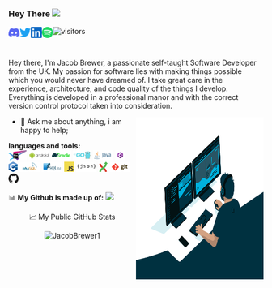 ### Hey There <img src="https://media.giphy.com/media/hvRJCLFzcasrR4ia7z/giphy.gif" width="25px">
<a href="https://discord.gg/22GNBmUtHS">
  <img align="left" alt="Jacobs | Discord" width="22px" src="https://github.com/JacobBrewer1/JacobBrewer1/blob/master/assets/discord.svg" />
</a>
<a href="https://twitter.com/Jacob_doozy">
  <img align="left" alt="Jacob | Twitter" width="22px" src="https://github.com/JacobBrewer1/JacobBrewer1/blob/master/assets/twitter.svg" />
</a>
<a href="https://www.linkedin.com/in/jacobbrewer1/">
  <img align="left" alt="Jacob's LinkedIN" width="22px" src="https://github.com/JacobBrewer1/JacobBrewer1/blob/master/assets/linkedin.svg" />
</a>
<a href="https://open.spotify.com/user/fnpvswo09ux55dv90lmw1t3x4?si=deea4a2cc6e34662">
  <img align="left" alt="Jacob's Spotify" width="22px" src="https://github.com/JacobBrewer1/JacobBrewer1/blob/master/assets/spotify.svg" />
</a>

![visitors](https://visitor-badge.glitch.me/badge?page_id=JacobBrewer1)

<br />

Hey there, I'm Jacob Brewer, a passionate self-taught Software Developer from the UK. My passion for software lies with making things possible which you would never have dreamed of. I take great care in the experience, architecture, and code quality of the things I develop. Everything is developed in a professional manor and with the correct version control protocol taken into consideration.

  <img align="right" width ="50%" alt="GIF" src="https://github.com/JacobBrewer1/JacobBrewer1/blob/master/assets/code.gif?raw=true" width="500" height="320" />
 
- 💬 Ask me about anything, i am happy to help;

**languages and tools:**  
<code><img height="20" src="https://github.com/JacobBrewer1/JacobBrewer1/blob/master/assets/jetbrains.png?raw=true"></code>
<code><img height="20" src="https://github.com/JacobBrewer1/JacobBrewer1/blob/master/assets/android.svg?raw=true"></code>
<code><img height="20" src="https://github.com/JacobBrewer1/JacobBrewer1/blob/master/assets/gradle.svg?raw=true"></code>
<code><img height="20" src="https://github.com/JacobBrewer1/JacobBrewer1/blob/master/assets/golang.png?raw=true"></code>
<code><img height="20" src="https://github.com/JacobBrewer1/JacobBrewer1/blob/master/assets/java.svg?raw=true"></code>
<code><img height="20" src="https://github.com/JacobBrewer1/JacobBrewer1/blob/master/assets/csharp-e7b8fcd4ce.png?raw=true"></code>
<code><img height="20" src="https://github.com/JacobBrewer1/JacobBrewer1/blob/master/assets/1200px-ISO_C++_Logo.svg.png?raw=true"></code>
<code><img height="20" src="https://github.com/JacobBrewer1/JacobBrewer1/blob/master/assets/MySQL.svg"></code>
<code><img height="20" src="https://github.com/JacobBrewer1/JacobBrewer1/blob/master/assets/SQLite.svg"></code>
<code><img height="20" src="https://github.com/JacobBrewer1/JacobBrewer1/blob/master/assets/javascript.png?raw=true"></code>
<code><img height="20" src="https://github.com/JacobBrewer1/JacobBrewer1/blob/master/assets/json.svg?raw=true"></code>
<code><img height="20" src="https://github.com/JacobBrewer1/JacobBrewer1/blob/master/assets/Git-Extensions-Logo/Artwork/git-extensions-logo.svg?raw=true"></code>
<code><img height="20" src="https://github.com/JacobBrewer1/JacobBrewer1/blob/master/assets/git.svg?raw=true"></code>
<code><img height="20" src="https://github.com/JacobBrewer1/JacobBrewer1/blob/master/assets/github.svg?raw=true"></code>

📊 **My Github is made up of:**
<code><img src="https://github.com/JacobBrewer1/github-stats/blob/master/generated/languages.svg"></code>

<P align="center"> 📈 My Public GitHub Stats </p>

<p align="center"> <img src="https://github-readme-stats.vercel.app/api?username=JacobBrewer1&show_icons=true&theme=gotham" alt="JacobBrewer1" />

